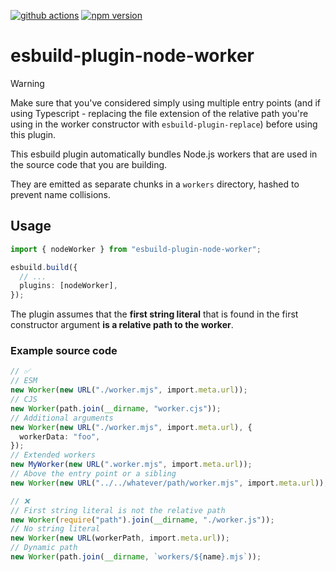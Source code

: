 [![github actions](https://github.com/s-h-a-d-o-w/esbuild-plugin-node-worker/actions/workflows/ci.yaml/badge.svg)](https://github.com/s-h-a-d-o-w/esbuild-plugin-node-worker/actions/workflows/ci.yaml)
[![npm version](https://img.shields.io/npm/v/esbuild-plugin-node-worker)](https://www.npmjs.com/package/esbuild-plugin-node-worker)

# esbuild-plugin-node-worker

> [!WARNING]  
> Make sure that you've considered simply using multiple entry points (and if using Typescript - replacing the file extension of the relative path you're using in the worker constructor with `esbuild-plugin-replace`) before using this plugin.

This esbuild plugin automatically bundles Node.js workers that are used in the source code that you are building.

They are emitted as separate chunks in a `workers` directory, hashed to prevent name collisions.

## Usage

```typescript
import { nodeWorker } from "esbuild-plugin-node-worker";

esbuild.build({
  // ...
  plugins: [nodeWorker],
});
```

The plugin assumes that the **first string literal** that is found in the first constructor argument **is a relative path to the worker**.

### Example source code

```typescript
// ✅
// ESM
new Worker(new URL("./worker.mjs", import.meta.url));
// CJS
new Worker(path.join(__dirname, "worker.cjs"));
// Additional arguments
new Worker(new URL("./worker.mjs", import.meta.url), {
  workerData: "foo",
});
// Extended workers
new MyWorker(new URL(".worker.mjs", import.meta.url));
// Above the entry point or a sibling
new Worker(new URL("../../whatever/path/worker.mjs", import.meta.url));
```

```typescript
// ❌
// First string literal is not the relative path
new Worker(require("path").join(__dirname, "./worker.js"));
// No string literal
new Worker(new URL(workerPath, import.meta.url));
// Dynamic path
new Worker(path.join(__dirname, `workers/${name}.mjs`));
```